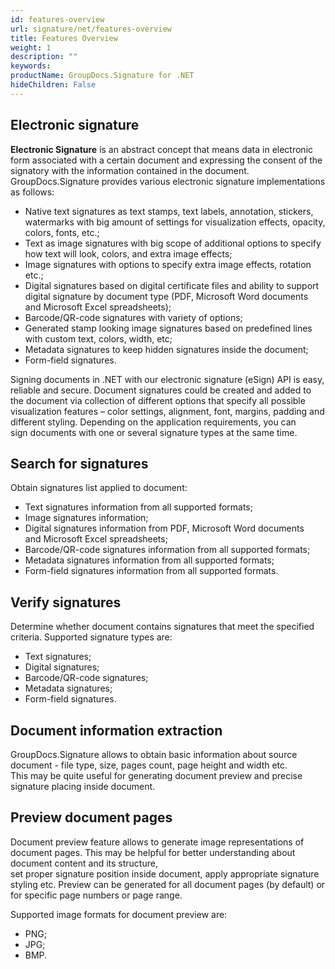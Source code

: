 ```yaml
---
id: features-overview
url: signature/net/features-overview
title: Features Overview
weight: 1
description: ""
keywords: 
productName: GroupDocs.Signature for .NET
hideChildren: False
---
```

## Electronic signature

**Electronic Signature** is an abstract concept that means data in electronic form associated with a certain document and expressing the consent of the signatory with the information contained in the document.
GroupDocs.Signature provides various electronic signature implementations as follows:

* Native text signatures as text stamps, text labels, annotation, stickers, watermarks with big amount of settings for visualization effects, opacity, colors, fonts, etc.;
* Text as image signatures with big scope of additional options to specify how text will look, colors, and extra image effects;
* Image signatures with options to specify extra image effects, rotation etc.;
* Digital signatures based on digital certificate files and ability to support digital signature by document type (PDF, Microsoft Word documents and Microsoft Excel spreadsheets);
* Barcode/QR-code signatures with variety of options;
* Generated stamp looking image signatures based on predefined lines with custom text, colors, width, etc;
* Metadata signatures to keep hidden signatures inside the document;
* Form-field signatures.

Signing documents in .NET with our electronic signature (eSign) API is easy, reliable and secure. Document signatures could be created and added to the document via collection of different options that specify all possible visualization features – color settings, alignment, font, margins, padding and different styling. Depending on the application requirements, you can sign documents with one or several signature types at the same time.

## Search for signatures

Obtain signatures list applied to document:

* Text signatures information from all supported formats;
* Image signatures information;
* Digital signatures information from PDF, Microsoft Word documents and Microsoft Excel spreadsheets;
* Barcode/QR-code signatures information from all supported formats;
* Metadata signatures information from all supported formats;
* Form-field signatures information from all supported formats.

## Verify signatures

Determine whether document contains signatures that meet the specified criteria.
Supported signature types are:

* Text signatures;
* Digital signatures;
* Barcode/QR-code signatures;
* Metadata signatures;
* Form-field signatures.

## Document information extraction

GroupDocs.Signature allows to obtain basic information about source document - file type, size, pages count, page height and width etc.  
This may be quite useful for generating document preview and precise signature placing inside document.

## Preview document pages

Document preview feature allows to generate image representations of document pages. This may be helpful for better understanding about document content and its structure,  
set proper signature position inside document, apply appropriate signature styling etc. Preview can be generated for all document pages (by default) or for specific page numbers or page range.

Supported image formats for document preview are:

* PNG;
* JPG;
* BMP.

